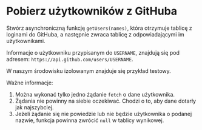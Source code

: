 # Pobierz użytkowników z GitHuba

Stwórz asynchroniczną funkcję `getUsers(names)`, która otrzymuje tablicę z loginami do GitHuba, a następnie zwraca tablicę z odpowiadającymi im użytkownikami.

Informacje o użytkowniku przypisanym do `USERNAME`, znajdują się pod adresem: `https://api.github.com/users/USERNAME`.

W naszym środowisku izolowanym znajduje się przykład testowy.

Ważne informacje:

1. Można wykonać tylko jedno żądanie `fetch` o dane użytkownika.
2. Żądania nie powinny na siebie oczekiwać. Chodzi o to, aby dane dotarły jak najszybciej.
3. Jeżeli żądanie się nie powiedzie lub nie będzie użytkownika o podanej nazwie, funkcja powinna zwrócić `null` w tablicy wynikowej.
